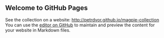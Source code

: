 ## Welcome to GitHub Pages

See the collection on a website:
http://petrdvor.github.io/magpie-collection
You can use the [editor on GitHub](https://github.com/petrdvor/magpie-collection/edit/master/README.md) to maintain and preview the content for your website in Markdown files.


